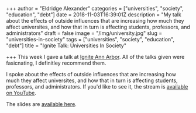 +++
author = "Eldridge Alexander"
categories = ["universities", "society", "education", "debt"]
date = 2018-11-03T16:39:01Z
description = "My talk about the effects of outside influences that are increasing how much they affect universites, and how that in turn is affecting students, professors, and administrators"
draft = false
image = "/img/university.jpg"
slug = "universities-in-society"
tags = ["universities", "society", "education", "debt"]
title = "Ignite Talk: Universities In Society"

+++
This week I gave a talk at [Ignite Ann Arbor](https://www.igniteannarbor.org/). All of the talks given were fasicnating, I definitley recommend them.

I spoke about the effects of outside influences that are increasing how much they affect universites, and how that in turn is affecting students, professors, and administrators.
If you'd like to see it, the stream is [available on YouTube](https://www.youtube.com/watch?v=fceGFd0sr2w).

The slides are [available here](https://docs.google.com/presentation/d/e/2PACX-1vTlvIWp2kZ588J6c-Tl-DiHS48dwSzmYYdxjB0cKX3Oi3noctAbZq6Glc0h46xBVDr7nkBJdmptCBdT/pub?start=false&loop=false&delayms=3000).